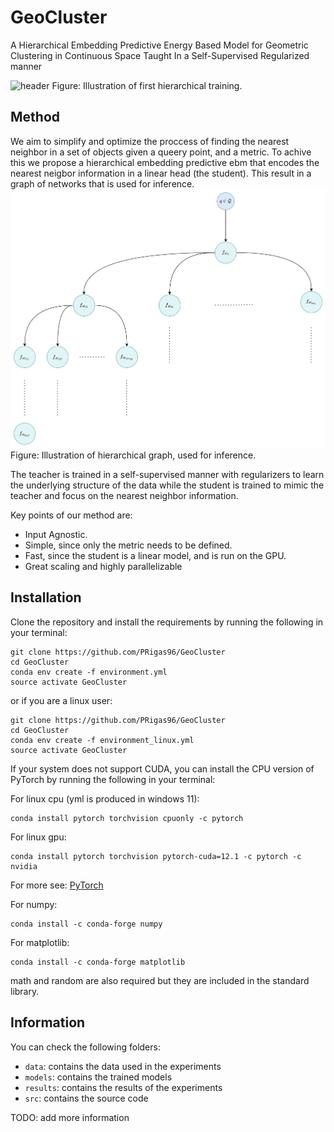 # GeoCluster

A Hierarchical Embedding Predictive Energy Based Model for Geometric Clustering in Continuous Space Taught In a Self-Supervised Regularized manner

![header](/dev/images/pipelineGeoCluster.png)
Figure: Illustration of first hierarchical training.

## Method

We aim to simplify and optimize the proccess of finding the nearest neighbor in a set of objects given a queery point, and a metric. To achive this we propose a hierarchical embedding predictive ebm that encodes the nearest neigbor information in a linear head (the student). This result in a graph of networks that is used for inference.
![header](/dev/images/inferenceGeoCluster.png)
Figure: Illustration of hierarchical graph, used for inference.

The teacher is trained in a self-supervised manner with regularizers to learn the underlying structure of the data while the student is trained to mimic the teacher and focus on the nearest neighbor information.

Key points of our method are:

- Input Agnostic.
- Simple, since only the metric needs to be defined.
- Fast, since the student is a linear model, and is run on the GPU.
- Great scaling and highly parallelizable

## Installation

Clone the repository and install the requirements by running the following in your terminal:

```[BASH]
git clone https://github.com/PRigas96/GeoCluster
cd GeoCluster
conda env create -f environment.yml
source activate GeoCluster
```

or if you are a linux user:

```[BASH]
git clone https://github.com/PRigas96/GeoCluster
cd GeoCluster
conda env create -f environment_linux.yml
source activate GeoCluster
```

If your system does not support CUDA, you can install the CPU version of PyTorch by running the following in your terminal:

For linux cpu (yml is produced in windows 11):

```[BASH]
conda install pytorch torchvision cpuonly -c pytorch
```

For linux gpu:

```[BASH]
conda install pytorch torchvision pytorch-cuda=12.1 -c pytorch -c nvidia
```

For more see: [PyTorch](https://pytorch.org/get-started/locally/)

For numpy:

```[BASH]
conda install -c conda-forge numpy
```

For matplotlib:

```[BASH]
conda install -c conda-forge matplotlib
```

math and random are also required but they are included in the standard library.

## Information

You can check the following folders:

- `data`: contains the data used in the experiments
- `models`: contains the trained models
- `results`: contains the results of the experiments
- `src`: contains the source code

TODO: add more information
